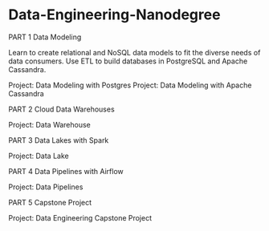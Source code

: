 # Data-Engineering-Nanodegree

PART 1 Data Modeling

Learn to create relational and NoSQL data models to fit the diverse needs of data consumers. Use ETL to build databases in PostgreSQL and Apache Cassandra.

Project: Data Modeling with Postgres
Project: Data Modeling with Apache Cassandra

PART 2 Cloud Data Warehouses

Project: Data Warehouse

PART 3 Data Lakes with Spark

Project: Data Lake

PART 4 Data Pipelines with Airflow

Project: Data Pipelines

PART 5 Capstone Project

Project: Data Engineering Capstone Project

